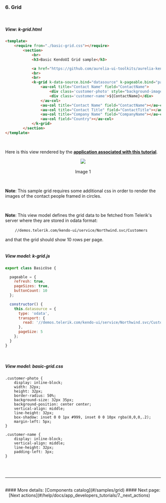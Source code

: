 <br>

### 6. Grid
<br>

##### View: k-grid.html

```html
<template>
    <require from="./basic-grid.css"></require>
        <section>
            <br>
            <h3>Basic KendoUI Grid sample</h3>

            <a href="https://github.com/aurelia-ui-toolkits/aurelia-kendoui-plugin/tree/master/sample/src/samples/grid">See KendoUI Bridge grid folder for more details</a>
            <br>
            <br>
            <k-grid k-data-source.bind="datasource" k-pageable.bind="pageable" k-sortable.bind="true">
                <au-col title="Contact Name" field="ContactName">
                    <div class='customer-photo' style="background-image: url(http://demos.telerik.com/kendo-ui/content/web/Customers/${CustomerID}.jpg);"></div>
                    <div class='customer-name'>${ContactName}</div>
                </au-col>
                <au-col title="Contact Name" field="ContactName"></au-col>
                <au-col title="Contact Title" field="ContactTitle"></au-col>
                <au-col title="Company Name" field="CompanyName"></au-col>
                <au-col field="Country"></au-col>
            </k-grid>
        </section>
</template>
```
<br>

Here is this view rendered by the **[application associated with this tutorial](https://github.com/aurelia-ui-toolkits/skeleton-navigation-kendo)**.
<br>

<p align=center>
  <img src="http://i.imgur.com/aBj3tod.png"></img>
 <br><br>
Image 1
</p>

<br>

**Note**: This sample grid requires some additional css in order to render the images of the contact people framed in circles.

<br>


**Note**: This view model defines the grid data to be fetched from Telerik's server where they are stored in odata format:


&nbsp; &nbsp; &nbsp; &nbsp; `//demos.telerik.com/kendo-ui/service/Northwind.svc/Customers`


and that the grid should show 10 rows per page.
<br>
<br>

##### View model:  k-grid.js

```javascript
export class BasicUse {

  pageable = {
    refresh: true,
    pageSizes: true,
    buttonCount: 10
  };

  constructor() {
    this.datasource = {
      type: 'odata',
      transport: {
        read: '//demos.telerik.com/kendo-ui/service/Northwind.svc/Customers'
      },
      pageSize: 5
    };
  }
}

```
<br>

##### View model: basic-grid.css

```
.customer-photo {
    display: inline-block;
    width: 32px;
    height: 32px;
    border-radius: 50%;
    background-size: 32px 35px;
    background-position: center center;
    vertical-align: middle;
    line-height: 32px;
    box-shadow: inset 0 0 1px #999, inset 0 0 10px rgba(0,0,0,.2);
    margin-left: 5px;
}

.customer-name {
    display: inline-block;
    vertical-align: middle;
    line-height: 32px;
    padding-left: 3px;
}
```
<br>
<br>


* * *
<br>
#### More details: [Components catalog](#/samples/grid)
#### Next page: &nbsp;&nbsp; [Next actions](#/help/docs/app_developers_tutorials/7._next_actions)

